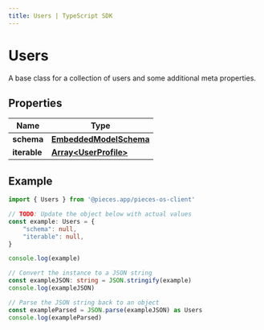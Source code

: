 ```yaml
---
title: Users | TypeScript SDK
---
```



# Users

A base class for a collection of users and some additional meta properties.

## Properties

Name | Type
------------ | -------------
**schema** | [**EmbeddedModelSchema**](EmbeddedModelSchema)
**iterable** | [**Array&lt;UserProfile&gt;**](UserProfile)

## Example

```typescript
import { Users } from '@pieces.app/pieces-os-client'

// TODO: Update the object below with actual values
const example: Users = {
    "schema": null,
    "iterable": null,
}

console.log(example)

// Convert the instance to a JSON string
const exampleJSON: string = JSON.stringify(example)
console.log(exampleJSON)

// Parse the JSON string back to an object
const exampleParsed = JSON.parse(exampleJSON) as Users
console.log(exampleParsed)
```


